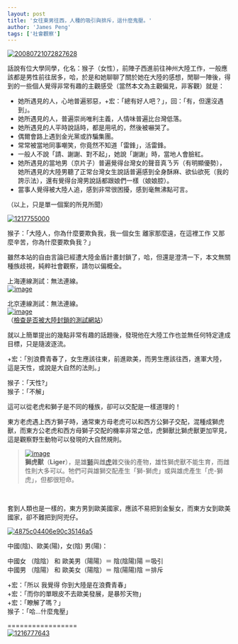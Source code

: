 ```yaml
---
layout: post
title: '女往東男往西，人種的吸引與排斥，這什麼鬼壓。'
author: 'James Peng'
tags: ['社會觀察']
---
```


[![20080721072827628](http://lh6.ggpht.com/_AnTT9cbXdqY/SUzPOSmEkYI/AAAAAAAAGFo/BRWwvH9m1uA/20080721072827628_thumb%5B1%5D.jpg?imgmax=800 "20080721072827628")](http://lh5.ggpht.com/_AnTT9cbXdqY/SUzPNvkSmCI/AAAAAAAAGFk/Dhp_WgH7c64/s1600-h/20080721072827628%5B3%5D.jpg)

話說有位大學同學，化名：猴子（女性），前陣子西進前往神州大陸工作，一般應該都是男性前往居多，哈，於是和她聊聊了關於她在大陸的感想，閒聊一陣後，得到的一些個人覺得非常有趣的主觀感受（當然本文為主觀偏見，非客觀）就是：

-   她所遇見的人，心地普遍邪惡，+宏：「總有好人吧？」，回：「有，但還沒遇到」。
-   她所遇見的人，普遍崇尚唯利主義，人情味普遍比台灣低落。
-   她所遇見的人平時說話時，都是用吼的，然後被嚇哭了。
-   偶爾會路上遇到金光黨或詐騙集團。
-   常常被當地同事嘲笑，你竟然不知道「雷鋒」，活雷鋒。
-   一般人不說「請、謝謝、對不起」，她說「謝謝」時，當地人會臉紅。
-   她所遇見的當地男（京片子）普遍覺得台灣女的聲音真ㄋㄞ（有明顯優勢），她所遇見的大陸男聽了正常台灣女生說話普遍感到全身酥麻、欲仙欲死（我的誇示法），還有覺得台灣男說話都跟娘們一樣（娘娘腔）。
-   當事人覺得被大陸人追，感到非常很困擾，感到毫無沸點可言。

（以上，只是單一個案的所見所聞）

[![1217755000](http://lh3.ggpht.com/_AnTT9cbXdqY/SU0GNhnzAdI/AAAAAAAAGGY/VJkKhOZaUV4/1217755000_thumb.jpg?imgmax=800 "1217755000")](http://lh6.ggpht.com/_AnTT9cbXdqY/SU0GMv8WQtI/AAAAAAAAGGU/QII1UD9FVbY/s1600-h/1217755000%5B2%5D.jpg)

猴子：「大陸人，你為什麼要欺負我，我一個女生 離家那麼遠，在這裡工作
又那麼辛苦，你為什麼要欺負我？」

雖然本站的自由言論已經遭大陸金盾計畫封鎖了，哈，但還是澄清一下，本文無關種族歧視，純粹社會觀察，請勿以偏概全。

上海連線測試：無法連線。  
[![image](http://lh6.ggpht.com/_AnTT9cbXdqY/SUzPPxdKSgI/AAAAAAAAGFw/f_Z9P0EuldY/image_thumb%5B19%5D.png?imgmax=800 "image")](http://lh6.ggpht.com/_AnTT9cbXdqY/SUzPPFMdkqI/AAAAAAAAGFs/j-F3Ea7Tm_E/s1600-h/image%5B8%5D.png)

北京連線測試：無法連線。  
[![image](http://lh6.ggpht.com/_AnTT9cbXdqY/SUzPRNoZKFI/AAAAAAAAGF4/UlMJVVxLwaQ/image_thumb%5B25%5D.png?imgmax=800 "image")](http://lh5.ggpht.com/_AnTT9cbXdqY/SUzPQJDE2CI/AAAAAAAAGF0/8ejgY0f6uPM/s1600-h/image%5B13%5D.png)   
（[檢查是否被大陸封鎖的測試網站](http://www.websitepulse.com/help/testtools.china-test.html)）

就以上簡單提出的幾點非常有趣的話題後，發現他在大陸工作也並無任何特定達成目標，只是隨波逐流。

+宏：「別浪費青春了，女生應該往東，前進歐美，而男生應該往西，進軍大陸，這是天性，或說是大自然的法則。」

猴子：「天性?」  
猴子：「不解」

這可以從老虎和獅子是不同的種族，卻可以交配是一樣道理的！

東方老虎遇上西方獅子時，通常東方母老虎可以和西方公獅子交配，混種成獅虎獸，而東方公老虎和西方母獅子交配的機率非常之低，虎獅獸比獅虎獸更加罕見，這是觀察野生動物可以發現的大自然規則。

> [![image](http://lh3.ggpht.com/_AnTT9cbXdqY/SUzuM1Sn9lI/AAAAAAAAGGI/xXp5ZySY_Io/image_thumb%5B8%5D.png?imgmax=800 "image")](http://lh4.ggpht.com/_AnTT9cbXdqY/SUzuL7CgpEI/AAAAAAAAGGE/vi-VGInwWjc/s1600-h/image%5B5%5D.png)   
> **獅虎獸**（**Liger**），是雄[獅](http://zh.wikipedia.org/w/index.php?title=%E7%8D%85&variant=zh-tw)與雌[虎](http://zh.wikipedia.org/w/index.php?title=%E8%99%8E&variant=zh-tw)雜交後的產物，雄性獅虎獸不能生育，而雌性則大多可以。牠們可與雄獅交配產生「獅-獅虎」或與雄虎產生「虎-獅虎」，但都很短命。

 

套到人類也是一樣的，東方男到歐美國家，應該不易把到金髮女，而東方女到歐美國家，卻不難把到阿兜仔。

[![4875c04406e90c35146a5](http://lh5.ggpht.com/_AnTT9cbXdqY/SUzzPtdq7oI/AAAAAAAAGGQ/pQMRuDNGTTs/4875c04406e90c35146a5_thumb.jpg?imgmax=800 "4875c04406e90c35146a5")](http://lh6.ggpht.com/_AnTT9cbXdqY/SUzzPPnd3yI/AAAAAAAAGGM/gXgizbHrvTo/s1600-h/4875c04406e90c35146a5%5B2%5D.jpg)

中國(陰)、歐美(陽)，女(陰) 男(陽)：

中國女 （陰陰） 和 歐美男（陽陽）＝ 陰(陰陽)陽 ＝吸引  
中國男 （陰陽） 和 歐美女（陽陰）＝ 陰(陽陽)陰 ＝排斥

+宏：「所以 我覺得 你到大陸是在浪費青春」  
+宏：「而你的單眼皮不去歐美發展，是暴殄天物」  
+宏：「瞭解了嗎？」  
猴子：「哈...什麼鬼壓」  
  
=================  
[![1216777643](http://lh5.ggpht.com/_AnTT9cbXdqY/SUznWo82kxI/AAAAAAAAGGA/Q_NAc87kmvw/1216777643_thumb.gif?imgmax=800 "1216777643")](http://lh6.ggpht.com/_AnTT9cbXdqY/SUznVcc8yXI/AAAAAAAAGF8/5tgi6g-hjOk/s1600-h/1216777643%5B2%5D.gif)

